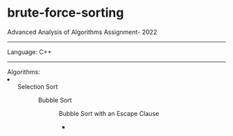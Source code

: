 # brute-force-sorting
Advanced Analysis of Algorithms Assignment- 2022 
<hr>
Language: C++
<hr>
Algorithms:<br>
<li>
<ul>Selection Sort<ul>
<ul>Bubble Sort<ul>
<ul>Bubble Sort with an Escape Clause<ul>
<li>

